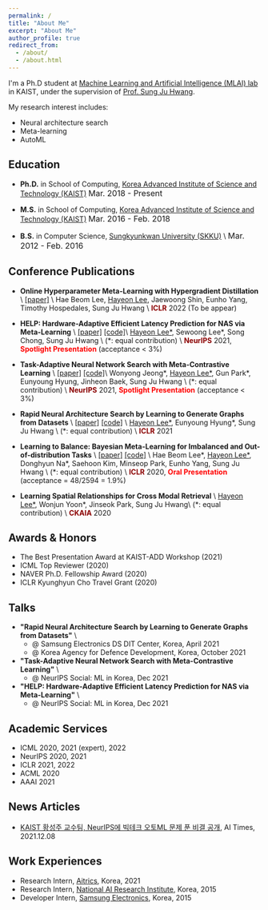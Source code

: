 ```yaml
---
permalink: /
title: "About Me"
excerpt: "About Me"
author_profile: true
redirect_from:
  - /about/
  - /about.html
---
```

I'm a Ph.D student at [Machine Learning and Artificial Intelligence (MLAI) lab](https://www.mlai-kaist.com/) in KAIST, under the supervision of [Prof. Sung Ju Hwang](http://www.sungjuhwang.com/). 

My research interest includes:
- Neural architecture search
- Meta-learning
- AutoML


## Education
- **Ph.D.** in School of Computing, [Korea Advanced Institute of Science and Technology (KAIST)](https://www.kaist.ac.kr/en/) 
   <font size="3">Mar. 2018 - Present</font> 
  
- **M.S.** in School of Computing, [Korea Advanced Institute of Science and Technology (KAIST)](https://www.kaist.ac.kr/en/)
   <font size="3">Mar. 2016 - Feb. 2018</font> 

- **B.S.** in Computer Science, [Sungkyunkwan University (SKKU)](https://www.skku.edu/eng/) \\
   <font size="3">Mar. 2012 - Feb. 2016</font>


## Conference Publications
- **Online Hyperparameter Meta-Learning with Hypergradient Distillation** \\
[[paper]](https://arxiv.org/abs/2110.02508) \\
Hae Beom Lee, <u>Hayeon Lee</u>, Jaewoong Shin, Eunho Yang, Timothy Hospedales, Sung Ju Hwang \\
<span style="color:darkred">**ICLR**</span> 2022 (To be appear)

- **HELP: Hardware-Adaptive Efficient Latency Prediction for NAS via Meta-Learning** \\
[[paper]](https://arxiv.org/abs/2106.08630) [[code]](https://github.com/HayeonLee/HELP)\\
<u>Hayeon Lee*</u>, Sewoong Lee\*, Song Chong, Sung Ju Hwang \\
(\*: equal contribution) \\
<span style="color:darkred">**NeurIPS**</span> 2021, <span style="color:red">**Spotlight Presentation**</span> (acceptance < 3%) 

- **Task-Adaptive Neural Network Search with Meta-Contrastive Learning** \\
[[paper]](https://arxiv.org/abs/2103.01495) [[code]](https://github.com/wyjeong/TANS)\\
Wonyong Jeong\*, <u>Hayeon Lee*</u>, Gun Park\*, Eunyoung Hyung, Jinheon Baek, Sung Ju Hwang \\
(\*: equal contribution) \\
<span style="color:darkred">**NeurIPS**</span> 2021, <span style="color:red">**Spotlight Presentation**</span> (acceptance < 3%) 

- **Rapid Neural Architecture Search by Learning to Generate Graphs from Datasets** \\
[[paper]](https://openreview.net/forum?id=rkQuFUmUOg3) [[code]](https://github.com/HayeonLee/MetaD2A) \\
<u>Hayeon Lee*</u>, Eunyoung Hyung\*, Sung Ju Hwang \\
(\*: equal contribution) \\
<span style="color:darkred">**ICLR**</span> 2021

- **Learning to Balance: Bayesian Meta-Learning for Imbalanced and Out-of-distribution Tasks** \\
[[paper]](https://openreview.net/pdf?id=rkeZIJBYvr) [[code]](https://github.com/haebeom-lee/l2b) \\
Hae Beom Lee\*, <u>Hayeon Lee*</u>, Donghyun Na\*, Saehoon Kim, Minseop Park, Eunho Yang, Sung Ju Hwang \\
(\*: equal contribution) \\
<span style="color:darkred">**ICLR**</span> 2020, <span style="color:red">**Oral Presentation**</span> (acceptance = 48/2594 = 1.9%)

- **Learning Spatial Relationships for Cross Modal Retrieval** \\
<u>Hayeon Lee*</u>, Wonjun Yoon\*, Jinseok Park, Sung Ju Hwang\\
(\*: equal contribution) \\
<span style="color:darkred">**CKAIA**</span> 2020


## Awards & Honors
- The Best Presentation Award at KAIST-ADD Workshop (2021)
- ICML Top Reviewer (2020)
- NAVER Ph.D. Fellowship Award (2020)
- ICLR Kyunghyun Cho Travel Grant (2020)

## Talks
- **"Rapid Neural Architecture Search by Learning to Generate Graphs from Datasets"** \\
  - @ Samsung Electronics DS DIT Center, Korea, April 2021
  - @ Korea Agency for Defence Development, Korea, October 2021
- **"Task-Adaptive Neural Network Search with Meta-Contrastive Learning"** \\
  - @ NeurIPS Social: ML in Korea, Dec 2021
- **"HELP: Hardware-Adaptive Efficient Latency Prediction for NAS via Meta-Learning"** \\
  - @ NeurIPS Social: ML in Korea, Dec 2021


## Academic Services
- ICML 2020, 2021 (expert), 2022
- NeurIPS 2020, 2021
- ICLR 2021, 2022
- ACML 2020
- AAAI 2021


## News Articles
- [KAIST 황성주 교수팀, NeurIPS에 빅테크 오토ML 문제 푼 비결 공개](http://www.aitimes.com/news/articleView.html?idxno=141860), AI Times, 2021.12.08


## Work Experiences
- Research Intern, [Aitrics](https://www.aitrics.com/), Korea, 2021
- Research Intern, [National AI Research Institute](https://www.etri.re.kr/intro.html), Korea, 2015
- Developer Intern, [Samsung Electronics](https://developer.samsung.com/), Korea, 2015


